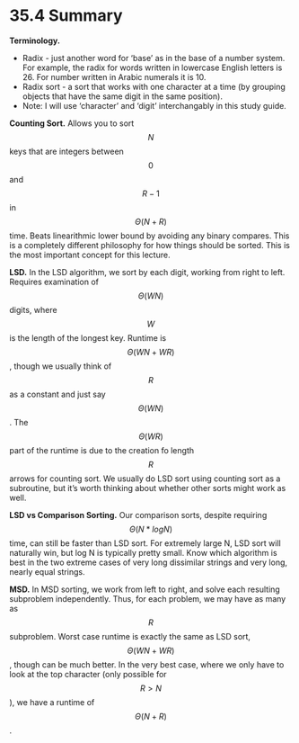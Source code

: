 # 35.4 Summary

**Terminology.**

* Radix - just another word for ‘base’ as in the base of a number system. For example, the radix for words written in lowercase English letters is 26. For number written in Arabic numerals it is 10.
* Radix sort - a sort that works with one character at a time (by grouping objects that have the same digit in the same position).
* Note: I will use ‘character’ and ‘digit’ interchangably in this study guide.

**Counting Sort.** Allows you to sort $$N$$ keys that are integers between $$0$$ and $$R-1$$ in $$\Theta(N+R)$$time. Beats linearithmic lower bound by avoiding any binary compares. This is a completely different philosophy for how things should be sorted. This is the most important concept for this lecture.

**LSD.** In the LSD algorithm, we sort by each digit, working from right to left. Requires examination of $$\Theta(WN)$$digits, where $$W$$is the length of the longest key. Runtime is $$\Theta(WN+WR)$$, though we usually think of $$R$$ as a constant and just say $$\Theta(WN)$$. The $$\Theta(WR)$$ part of the runtime is due to the creation fo length $$R$$ arrows for counting sort. We usually do LSD sort using counting sort as a subroutine, but it’s worth thinking about whether other sorts might work as well.

**LSD vs Comparison Sorting.** Our comparison sorts, despite requiring $$\Theta(N*logN)$$ time, can still be faster than LSD sort. For extremely large N, LSD sort will naturally win, but log N is typically pretty small. Know which algorithm is best in the two extreme cases of very long dissimilar strings and very long, nearly equal strings.

**MSD.** In MSD sorting, we work from left to right, and solve each resulting subproblem independently. Thus, for each problem, we may have as many as $$R$$ subproblem. Worst case runtime is exactly the same as LSD sort, $$\Theta(WN+WR)$$, though can be much better. In the very best case, where we only have to look at the top character (only possible for $$R>N$$), we have a runtime of $$\Theta(N+R)$$.
